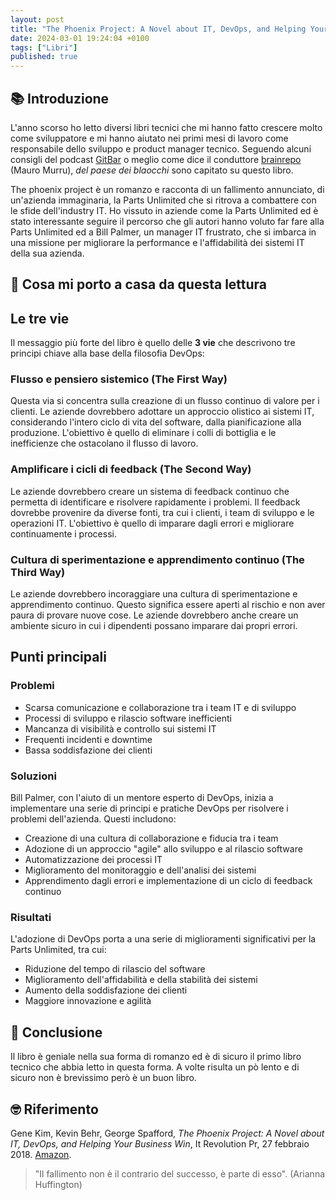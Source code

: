 ```yaml
---
layout: post
title: "The Phoenix Project: A Novel about IT, DevOps, and Helping Your Business Win (Gene Kim, Kevin Behr, George Spafford)"
date: 2024-03-01 19:24:04 +0100
tags: ["Libri"]
published: true
---
```


## 📚 Introduzione

L'anno scorso ho letto diversi libri tecnici che mi hanno fatto crescere molto come sviluppatore e mi hanno aiutato nei primi mesi di lavoro come responsabile dello sviluppo e product manager tecnico.
Seguendo alcuni consigli del podcast [GitBar](https://www.gitbar.it/) o meglio come dice il conduttore [brainrepo](https://brainrepo.dev/) (Mauro Murru), _del paese dei blaocchi_ sono capitato su questo libro.

The phoenix project è un romanzo e racconta di un fallimento annunciato, di un'azienda immaginaria, la Parts Unlimited che si ritrova a combattere con le sfide dell'industry IT. Ho vissuto in aziende come la Parts Unlimited ed è stato interessante seguire il percorso che gli autori hanno voluto far fare alla Parts Unlimited ed a Bill Palmer, un manager IT frustrato, che si imbarca in una missione per migliorare la performance e l'affidabilità dei sistemi IT della sua azienda.

## 🚀 Cosa mi porto a casa da questa lettura

## Le tre vie

Il messaggio più forte del libro è quello delle **3 vie** che descrivono tre principi chiave alla base della filosofia DevOps:

### Flusso e pensiero sistemico (The First Way)

Questa via si concentra sulla creazione di un flusso continuo di valore per i clienti. Le aziende dovrebbero adottare un approccio olistico ai sistemi IT, considerando l'intero ciclo di vita del software, dalla pianificazione alla produzione. L'obiettivo è quello di eliminare i colli di bottiglia e le inefficienze che ostacolano il flusso di lavoro.

### Amplificare i cicli di feedback (The Second Way)

Le aziende dovrebbero creare un sistema di feedback continuo che permetta di identificare e risolvere rapidamente i problemi. Il feedback dovrebbe provenire da diverse fonti, tra cui i clienti, i team di sviluppo e le operazioni IT. L'obiettivo è quello di imparare dagli errori e migliorare continuamente i processi.

### Cultura di sperimentazione e apprendimento continuo (The Third Way)

Le aziende dovrebbero incoraggiare una cultura di sperimentazione e apprendimento continuo. Questo significa essere aperti al rischio e non aver paura di provare nuove cose. Le aziende dovrebbero anche creare un ambiente sicuro in cui i dipendenti possano imparare dai propri errori.

## Punti principali

### Problemi

- Scarsa comunicazione e collaborazione tra i team IT e di sviluppo
- Processi di sviluppo e rilascio software inefficienti
- Mancanza di visibilità e controllo sui sistemi IT
- Frequenti incidenti e downtime
- Bassa soddisfazione dei clienti

### Soluzioni

Bill Palmer, con l'aiuto di un mentore esperto di DevOps, inizia a implementare una serie di principi e pratiche DevOps per risolvere i problemi dell'azienda. Questi includono:

- Creazione di una cultura di collaborazione e fiducia tra i team
- Adozione di un approccio "agile" allo sviluppo e al rilascio software
- Automatizzazione dei processi IT
- Miglioramento del monitoraggio e dell'analisi dei sistemi
- Apprendimento dagli errori e implementazione di un ciclo di feedback continuo

### Risultati

L'adozione di DevOps porta a una serie di miglioramenti significativi per la Parts Unlimited, tra cui:

- Riduzione del tempo di rilascio del software
- Miglioramento dell'affidabilità e della stabilità dei sistemi
- Aumento della soddisfazione dei clienti
- Maggiore innovazione e agilità

## 🍷 Conclusione

Il libro è geniale nella sua forma di romanzo ed è di sicuro il primo libro tecnico che abbia letto in questa forma. A volte risulta un pò lento e di sicuro non è brevissimo però è un buon libro.

## 🤓 Riferimento

Gene Kim, Kevin Behr, George Spafford, _The Phoenix Project: A Novel about IT, DevOps, and Helping Your Business Win_, It Revolution Pr, 27 febbraio 2018. [Amazon](https://www.amazon.it/Phoenix-Project-Helping-Business-English-ebook/dp/B078Y98RG8/ref=tmm_kin_swatch_0?_encoding=UTF8&qid=&sr=).

> "Il fallimento non è il contrario del successo, è parte di esso". (Arianna Huffington)
